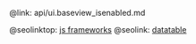 @link: api/ui.baseview_isenabled.md

@seolinktop: [js frameworks](https://webix.com)
@seolink: [datatable](https://webix.com/widget/datatable/)